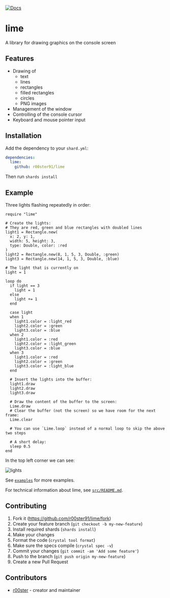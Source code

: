 [![Docs](https://img.shields.io/badge/docs-available-brightgreen.svg)](https://r00ster91.github.io/lime/)

# lime

A library for drawing graphics on the console screen

## Features

* Drawing of
  * text
  * lines
  * rectangles
  * filled rectangles
  * circles
  * PNG images
* Management of the window
* Controlling of the console cursor
* Keyboard and mouse pointer input

## Installation

Add the dependency to your `shard.yml`:

```yaml
dependencies:
  lime:
    github: r00ster91/lime
```

Then run `shards install`

## Example

Three lights flashing repeatedly in order:

```crystal
require "lime"

# Create the lights:
# They are red, green and blue rectangles with doubled lines
light1 = Rectangle.new(
  x: 2, y: 1,
  width: 5, height: 3,
  type: Double, color: :red
)
light2 = Rectangle.new(8, 1, 5, 3, Double, :green)
light3 = Rectangle.new(14, 1, 5, 3, Double, :blue)

# The light that is currently on
light = 1

loop do
  if light == 3
    light = 1
  else
    light += 1
  end

  case light
  when 1
    light1.color = :light_red
    light2.color = :green
    light3.color = :blue
  when 2
    light1.color = :red
    light2.color = :light_green
    light3.color = :blue
  when 3
    light1.color = :red
    light2.color = :green
    light3.color = :light_blue
  end

  # Insert the lights into the buffer:
  light1.draw
  light2.draw
  light3.draw

  # Draw the content of the buffer to the screen:
  Lime.draw
  # Clear the buffer (not the screen) so we have room for the next frame:
  Lime.clear

  # You can use `Lime.loop` instead of a normal loop to skip the above two steps

  # A short delay:
  sleep 0.5
end
```

In the top left corner we can see:

![lights](https://i.imgur.com/hDHDiJB.gif)

See [`examples`](https://github.com/r00ster91/lime/tree/master/examples) for more examples.

For technical information about lime, see [`src/README.md`](https://github.com/r00ster91/lime/tree/master/src/README.md).

## Contributing

1. Fork it (<https://github.com/r00ster91/lime/fork>)
2. Create your feature branch (`git checkout -b my-new-feature`)
3. Install required shards (`shards install`)
4. Make your changes
5. Format the code (`crystal tool format`)
6. Make sure the specs compile (`crystal spec -v`)
7. Commit your changes (`git commit -am 'Add some feature'`)
8. Push to the branch (`git push origin my-new-feature`)
9. Create a new Pull Request

## Contributors

- [r00ster](https://github.com/r00ster91) - creator and maintainer

